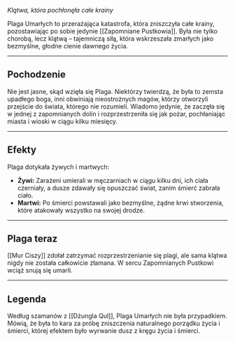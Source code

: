 _Klątwa, która pochłonęła całe krainy_

Plaga Umarłych to przerażająca katastrofa, która zniszczyła całe krainy, pozostawiając po sobie jedynie [[Zapomniane Pustkowia]]. Była nie tylko chorobą, lecz klątwą – tajemniczą siłą, która wskrzeszała zmarłych jako bezmyślne, głodne cienie dawnego życia.

- - -
## **Pochodzenie**

Nie jest jasne, skąd wzięła się Plaga. Niektórzy twierdzą, że była to zemsta upadłego boga, inni obwiniają nieostrożnych magów, którzy otworzyli przejście do świata, którego nie rozumieli. Wiadomo jedynie, że zaczęła się w jednej z zapomnianych dolin i rozprzestrzeniła się jak pożar, pochłaniając miasta i wioski w ciągu kilku miesięcy.

- - -
## **Efekty** 

Plaga dotykała żywych i martwych:

- **Żywi:** Zarażeni umierali w męczarniach w ciągu kilku dni, ich ciała czerniały, a dusze zdawały się opuszczać świat, zanim śmierć zabrała ciało.
- **Martwi:** Po śmierci powstawali jako bezmyślne, żądne krwi stworzenia, które atakowały wszystko na swojej drodze. 

- - - 
## **Plaga teraz**  

[[Mur Ciszy]] zdołał zatrzymać rozprzestrzenianie się plagi, ale sama klątwa nigdy nie została całkowicie złamana. W sercu Zapomnianych Pustkowi wciąż snują się umarli.

- - -
## **Legenda**

Według szamanów z [[Dżungla Qul]], Plaga Umarłych nie była przypadkiem. Mówią, że była to kara za próbę zniszczenia naturalnego porządku życia i śmierci, której efektem było wyrwanie dusz z kręgu życia i śmierci.